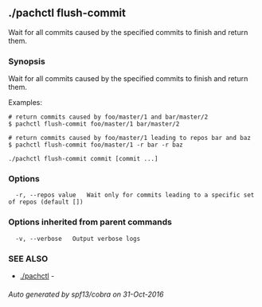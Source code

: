 ## ./pachctl flush-commit

Wait for all commits caused by the specified commits to finish and return them.

### Synopsis


Wait for all commits caused by the specified commits to finish and return them.

Examples:

	# return commits caused by foo/master/1 and bar/master/2
	$ pachctl flush-commit foo/master/1 bar/master/2

	# return commits caused by foo/master/1 leading to repos bar and baz
	$ pachctl flush-commit foo/master/1 -r bar -r baz



```
./pachctl flush-commit commit [commit ...]
```

### Options

```
  -r, --repos value   Wait only for commits leading to a specific set of repos (default [])
```

### Options inherited from parent commands

```
  -v, --verbose   Output verbose logs
```

### SEE ALSO
* [./pachctl](./pachctl.md)	 - 

###### Auto generated by spf13/cobra on 31-Oct-2016

